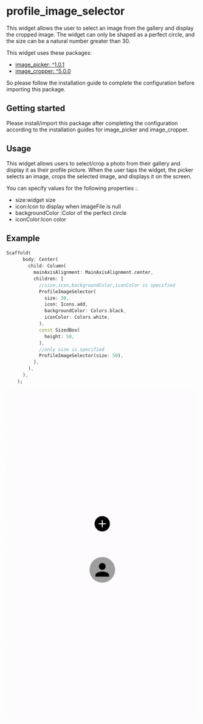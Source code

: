 <!--
This README describes the package. If you publish this package to pub.dev,
this README's contents appear on the landing page for your package.

For information about how to write a good package README, see the guide for
[writing package pages](https://dart.dev/guides/libraries/writing-package-pages).

For general information about developing packages, see the Dart guide for
[creating packages](https://dart.dev/guides/libraries/create-library-packages)
and the Flutter guide for
[developing packages and plugins](https://flutter.dev/developing-packages).
-->

# profile_image_selector
This widget allows the user to select an image from the gallery and display the cropped image. The widget can only be shaped as a perfect circle, and the size can be a natural number greater than 30.

This widget uses these packages:
- [image_picker: ^1.0.1](https://pub.dev/packages/image_picker/example)
- [image_cropper: ^5.0.0](https://pub.dev/packages/image_cropper)

So please follow the installation guide to complete the configuration before importing this package.

## Getting started
Please install/import this package after completing the configuration according to the installation guides for image_picker and image_cropper.

## Usage
This widget allows users to select/crop a photo from their gallery and display it as their profile picture. When the user taps the widget, the picker selects an image, crops the selected image, and displays it on the screen.

You can specify values for the following properties :.
- size:widget size
- icon:Icon to display when imageFile is null
- backgroundColor :Color of the perfect circle
- iconColor:Icon color

## Example
```dart
Scaffold(
      body: Center(
        child: Column(
          mainAxisAlignment: MainAxisAlignment.center,
          children: [
            //size,icon,backgroundColor,iconColor is specified
            ProfileImageSelector(
              size: 30,
              icon: Icons.add,
              backgroundColor: Colors.black,
              iconColor: Colors.white,
            ),
            const SizedBox(
              height: 50,
            ),
            //only size is specified
            ProfileImageSelector(size: 50),
          ],
        ),
      ),
    );
```
![profile_image_selector Example](image/example.png)